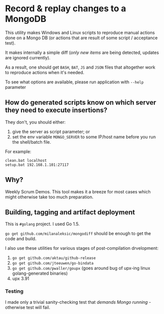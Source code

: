 # Record & replay changes to a MongoDB

This utility makes Windows and Linux scripts to reproduce manual actions done on a Mongo DB (or actions that are result of some script / acceptance test).

It makes internally a simple diff (*only new items* are being detected, updates are ignored currently).

As a result, one should get `BASH`, `BAT`, `JS` and `JSON` files that altogether work to reproduce actions when it's needed.

To see what options are available, please run application with `--help` parameter

## How do generated scripts know on which server they need to execute insertions?

They don't, you should either:

1. give the server as script parameter; or 
2. set the env variable `MONGO_SERVER` to some IP/host name before you run the shell/batch file.

For example:

    clean.bat localhost
    setup.bat 192.168.1.101:27117

## Why?

Weekly Scrum Demos. This tool makes it a breeze for most cases which might otherwise take too much preparation.


## Building, tagging and artifact deployment

This is `#golang` project. I used Go 1.5. 

`go get github.com/milanaleksic/mongodiff` should be enough to get the code and build. 

I also use these utilities for various stages of post-compilation drvelopment:

1. `go get github.com/aktau/github-release`
2. `go get github.com/jteeuwen/go-bindata`
3. `go get github.com/pwaller/goupx` (goes around bug of upx-ing linux golang-generated binaries)
4. upx 3.91

### Testing

I made only a trivial sanity-checking test that *demands Mongo running* - otherwise test will fail.
